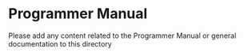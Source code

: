 # Programmer Manual

Please add any content related to the Programmer Manual or general documentation to this directory
